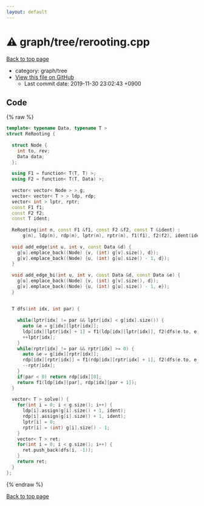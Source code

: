 ```yaml
---
layout: default
---
```


<!-- mathjax config similar to math.stackexchange -->
<script type="text/javascript" async
  src="https://cdnjs.cloudflare.com/ajax/libs/mathjax/2.7.5/MathJax.js?config=TeX-MML-AM_CHTML">
</script>
<script type="text/x-mathjax-config">
  MathJax.Hub.Config({
    TeX: { equationNumbers: { autoNumber: "AMS" }},
    tex2jax: {
      inlineMath: [ ['$','$'] ],
      processEscapes: true
    },
    "HTML-CSS": { matchFontHeight: false },
    displayAlign: "left",
    displayIndent: "2em"
  });
</script>

<script type="text/javascript" src="https://cdnjs.cloudflare.com/ajax/libs/jquery/3.4.1/jquery.min.js"></script>
<script src="https://cdn.jsdelivr.net/npm/jquery-balloon-js@1.1.2/jquery.balloon.min.js" integrity="sha256-ZEYs9VrgAeNuPvs15E39OsyOJaIkXEEt10fzxJ20+2I=" crossorigin="anonymous"></script>
<script type="text/javascript" src="../../../assets/js/copy-button.js"></script>
<link rel="stylesheet" href="../../../assets/css/copy-button.css" />


# :warning: graph/tree/rerooting.cpp
<a href="../../../index.html">Back to top page</a>

* category: graph/tree
* <a href="{{ site.github.repository_url }}/blob/master/graph/tree/rerooting.cpp">View this file on GitHub</a>
    - Last commit date: 2019-11-30 23:02:43 +0900




## Code
{% raw %}
```cpp
template< typename Data, typename T >
struct ReRooting {
 
  struct Node {
    int to, rev;
    Data data;
  };
 
  using F1 = function< T(T, T) >;
  using F2 = function< T(T, Data) >;
 
  vector< vector< Node > > g;
  vector< vector< T > > ldp, rdp;
  vector< int > lptr, rptr;
  const F1 f1;
  const F2 f2;
  const T ident;
 
  ReRooting(int n, const F1 &f1, const F2 &f2, const T &ident) :
      g(n), ldp(n), rdp(n), lptr(n), rptr(n), f1(f1), f2(f2), ident(ident) {}
 
  void add_edge(int u, int v, const Data &d) {
    g[u].emplace_back((Node) {v, (int) g[v].size(), d});
    g[v].emplace_back((Node) {u, (int) g[u].size() - 1, d});
  }
 
  void add_edge_bi(int u, int v, const Data &d, const Data &e) {
    g[u].emplace_back((Node) {v, (int) g[v].size(), d});
    g[v].emplace_back((Node) {u, (int) g[u].size() - 1, e});
  }
 
 
  T dfs(int idx, int par) {
 
    while(lptr[idx] != par && lptr[idx] < g[idx].size()) {
      auto &e = g[idx][lptr[idx]];
      ldp[idx][lptr[idx] + 1] = f1(ldp[idx][lptr[idx]], f2(dfs(e.to, e.rev), e.data));
      ++lptr[idx];
    }
    while(rptr[idx] != par && rptr[idx] >= 0) {
      auto &e = g[idx][rptr[idx]];
      rdp[idx][rptr[idx]] = f1(rdp[idx][rptr[idx] + 1], f2(dfs(e.to, e.rev), e.data));
      --rptr[idx];
    }
    if(par < 0) return rdp[idx][0];
    return f1(ldp[idx][par], rdp[idx][par + 1]);
  }
 
  vector< T > solve() {
    for(int i = 0; i < g.size(); i++) {
      ldp[i].assign(g[i].size() + 1, ident);
      rdp[i].assign(g[i].size() + 1, ident);
      lptr[i] = 0;
      rptr[i] = (int) g[i].size() - 1;
    }
    vector< T > ret;
    for(int i = 0; i < g.size(); i++) {
      ret.push_back(dfs(i, -1));
    }
    return ret;
  }
};

```
{% endraw %}

<a href="../../../index.html">Back to top page</a>


